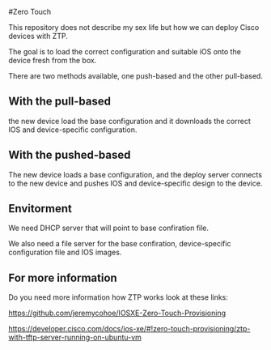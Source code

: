 #Zero Touch 

This repository does not describe my sex life but how we can deploy Cisco devices with ZTP.

The goal is to load the correct configuration and suitable iOS onto the device fresh from the box.

There are two methods available, one push-based and the other pull-based.

## With the pull-based
the new device load the base configuration and it downloads the correct IOS and device-specific configuration. 

## With the pushed-based
The new device loads a base configuration, and the deploy server connects to the new device and pushes IOS and device-specific design to the device. 

## Envitorment

We need DHCP server that will point to base confiration file. 

We also need a file server for the base confiration, device-specific configuration file and IOS images. 



## For more information 
Do you need more information how ZTP works look at these links: 

https://github.com/jeremycohoe/IOSXE-Zero-Touch-Provisioning 

https://developer.cisco.com/docs/ios-xe/#!zero-touch-provisioning/ztp-with-tftp-server-running-on-ubuntu-vm

